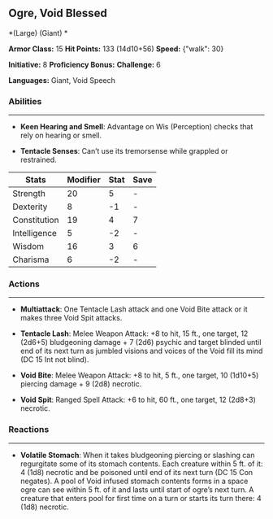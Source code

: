 ## Ogre, Void Blessed
*(Large) (Giant) *

**Armor Class:** 15
**Hit Points:** 133 (14d10+56)
**Speed:** {"walk": 30}

**Initiative:** 8
**Proficiency Bonus:**
**Challenge:** 6

**Languages:** Giant, Void Speech

### Abilities
 --- 
- **Keen Hearing and Smell**: Advantage on Wis (Perception) checks that rely on hearing or smell.

- **Tentacle Senses**: Can’t use its tremorsense while grappled or restrained.



| Stats | Modifier | Stat | Save
| ---- | ---- | ---- | ---- |
| Strength | 20 | 5 | - |
| Dexterity | 8 | -1 | - |
| Constitution | 19 | 4 | 7 |
| Intelligence | 5 | -2 | - |
| Wisdom | 16 | 3 | 6 |
| Charisma | 6 | -2 | - |

### Actions
 --- 
- **Multiattack**: One Tentacle Lash attack and one Void Bite attack or it makes three Void Spit attacks.

- **Tentacle Lash**: Melee Weapon Attack: +8 to hit, 15 ft., one target, 12 (2d6+5) bludgeoning damage + 7 (2d6) psychic and target blinded until end of its next turn as jumbled visions and voices of the Void fill its mind (DC 15 Int not blind).

- **Void Bite**: Melee Weapon Attack: +8 to hit, 5 ft., one target, 10 (1d10+5) piercing damage + 9 (2d8) necrotic.

- **Void Spit**: Ranged Spell Attack: +6 to hit, 60 ft., one target, 12 (2d8+3) necrotic.

### Reactions
 --- 
- **Volatile Stomach**: When it takes bludgeoning piercing or slashing can regurgitate some of its stomach contents. Each creature within 5 ft. of it: 4 (1d8) necrotic and be poisoned until end of its next turn (DC 15 Con negates). A pool of Void infused stomach contents forms in a space ogre can see within 5 ft. of it and lasts until start of ogre’s next turn. A creature that enters pool for first time on a turn or starts its turn there: 4 (1d8) necrotic.

